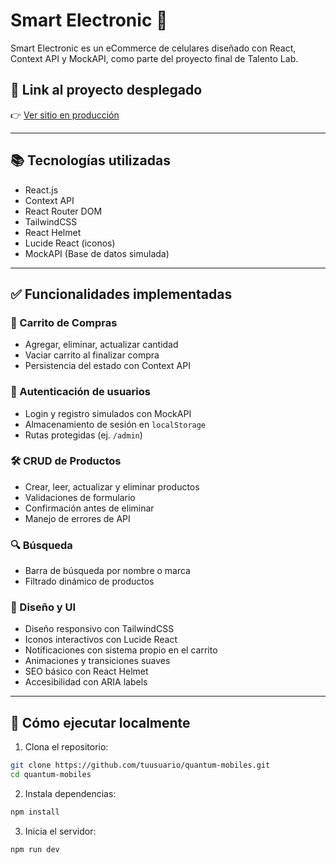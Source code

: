 # Smart Electronic 📱

Smart Electronic es un eCommerce de celulares diseñado con React, Context API y MockAPI, como parte del proyecto final de Talento Lab.

## 🚀 Link al proyecto desplegado

👉 [Ver sitio en producción](https://quantum-mobiles.netlify.app/)

---

## 📚 Tecnologías utilizadas

- React.js
- Context API
- React Router DOM
- TailwindCSS
- React Helmet
- Lucide React (iconos)
- MockAPI (Base de datos simulada)

---

## ✅ Funcionalidades implementadas

### 🛒 Carrito de Compras

- Agregar, eliminar, actualizar cantidad
- Vaciar carrito al finalizar compra
- Persistencia del estado con Context API

### 🔐 Autenticación de usuarios

- Login y registro simulados con MockAPI
- Almacenamiento de sesión en `localStorage`
- Rutas protegidas (ej. `/admin`)

### 🛠️ CRUD de Productos

- Crear, leer, actualizar y eliminar productos
- Validaciones de formulario
- Confirmación antes de eliminar
- Manejo de errores de API

### 🔍 Búsqueda

- Barra de búsqueda por nombre o marca
- Filtrado dinámico de productos

### 🎨 Diseño y UI

- Diseño responsivo con TailwindCSS
- Iconos interactivos con Lucide React
- Notificaciones con sistema propio en el carrito
- Animaciones y transiciones suaves
- SEO básico con React Helmet
- Accesibilidad con ARIA labels

---

## 🧪 Cómo ejecutar localmente

1. Clona el repositorio:

```bash
git clone https://github.com/tuusuario/quantum-mobiles.git
cd quantum-mobiles
```
2. Instala dependencias:
```bash
npm install
```
3. Inicia el servidor:
```bash
npm run dev
```